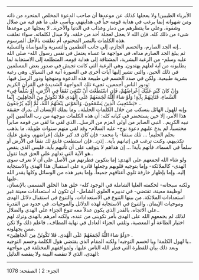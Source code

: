------------------------------------------------------------------------

الأبرياء الطيبين! ولا يعجلها كذلك عن موعدها أن صاحب الدعوة المخلص
المتجرد من ذاته ومن شهواته إنما يرغب في هداية قومه حباً في هدايتهم، ويأسى
على ما هم فيه من ضلال وشقوة، وعلى ما ينتظرهم من دمار وعذاب في الدنيا
والأخرة.. لا يعجلها عن موعدها شيء من ذلك كله. فإن الله لا يعجل لعجلة أحد
من خلقه. ولا مبدل لكلماته. سواء تعلقت هذه الكلمات بالنصر المحتوم، أم
تعلقت بالأجل المرسوم.  
إنه الجد الصارم، والحسم الجازم، إلى جانب التطمين والتسرية والمواساة
والتسلية..  
ثم يبلغ الجد الصارم مداه، في مواجهة ما عساه يعتمل في نفس رسول الله- صلى
الله عليه وسلم- من الرغبة البشرية، المشتاقة إلى هداية قومه، المتطلعة إلى
الاستجابة لما يطلبونه من آية لعلهم يهتدون. وهي الرغبة التي كانت تجيش في
صدور بعض المسلمين في ذلك الحين، والتي تشير إليها آيات أخرى في السورة
آتية في السياق. وهي رغبة بشرية طبيعية. ولكن في صدد الحسم في طبيعة هذه
الدعوة ومنهجها ودور الرسل فيها، ودور الناس أجمعين، تجيء تلك المواجهة
الشديدة في القرآن الكريم:  
«وَإِنْ كانَ كَبُرَ عَلَيْكَ إِعْراضُهُمْ، فَإِنِ اسْتَطَعْتَ أَنْ تَبْتَغِيَ نَفَقاً فِي الْأَرْضِ، أَوْ سُلَّماً فِي
السَّماءِ، فَتَأْتِيَهُمْ بِآيَةٍ! وَلَوْ شاءَ اللَّهُ لَجَمَعَهُمْ عَلَى الْهُدى فَلا تَكُونَنَّ مِنَ
الْجاهِلِينَ. إِنَّما يَسْتَجِيبُ الَّذِينَ يَسْمَعُونَ. وَالْمَوْتى يَبْعَثُهُمُ اللَّهُ، ثُمَّ إِلَيْهِ يُرْجَعُونَ»
..  
وإنه للهول الهائل ينسكب من خلال الكلمات الجليلة.. وما يملك الإنسان أن
يدرك حقيقة هذا الأمر، إلا حين يستحضر في كيانه كله: أن هذه الكلمات موجهة
من رب العالمين إلى نبيه الكريم.. النبي الصابر من أولي العزم من الرسل..
الذي لقي ما لقي من قومه صابراً محتسباً، لم يدع عليهم دعوة نوح- عليه
السلام- وقد لقي منهم سنوات طويلة، ما يذهب بحلم الحليم! ... تلك سنتنا- يا
محمد- فإن كان قد كبر عليك إعراضهم، وشق عليك تكذيبهم، وكنت ترغب في
إتيانهم بآية.. إذن.. فإن استطعت فابتغ لك نفقاً في الأرض أو سلماً في
السماء، فأتهم بآية! ... إن هداهم لا يتوقف على أن تأتيهم بآية. فليس الذي
ينقص هو الآية التي تدلهم على الحق فيما تقول..  
ولو شاء الله لجمعهم على الهدى: إما بتكوين فطرتهم من الأصل على أن لا تعرف
سوى الهدى- كالملائكة- وإما بتوجيه قلوبهم وجعلها قادرة على استقبال هذا
الهدى والاستجابة إليه. وإما بإظهار خارقة تلوي أعناقهم جميعاً. وإما بغير
هذه من الوسائل وكلها يقدر الله عليها.  
ولكنه سبحانه- لحكمته العليا الشاملة في الوجود كله- خلق هذا الخلق المسمى
بالإنسان، لوظيفة معينة، تقتضي- في تدبيره العلوي الشامل- أن تكون له
استعدادات معينة غير استعدادات الملائكة. من بينها التنوع في الاستعدادات،
والتنوع في استقبال دلائل الهدى وموحيات الإيمان، والتنوع في الاستجابة
لهذه الدلائل والموحيات. في حدود من القدرة على الاتجاه، بالقدر الذي يكون
عدلاً معه تنوع الجزاء على الهدى والضلال..  
لذلك لم يجمعهم الله على الهدى بأمر تكويني من عنده، ولكنه أمرهم بالهدى
وترك لهم اختيار الطاعة أو المعصية، وتلقي الجزاء العادل في نهاية المطاف..
فاعلم ذلك ولا تكن ممن يجهلونه.  
«وَلَوْ شاءَ اللَّهُ لَجَمَعَهُمْ عَلَى الْهُدى. فَلا تَكُونَنَّ مِنَ الْجاهِلِينَ» .  
يا لهول الكلمة! ويا لحسم التوجيه! ولكنه المقام الذي يقتضي هول الكلمة
وحسم التوجيه..  
وبعد ذلك بيان للفطرة التي فطر الله الناس عليها، ولمواقفهم المختلفة في
مواجهة الهدى، الذي لا تنقصه البينة ولا ينقصه الدليل:

------------------------------------------------------------------------

الجزء: 2 ¦ الصفحة: 1078
